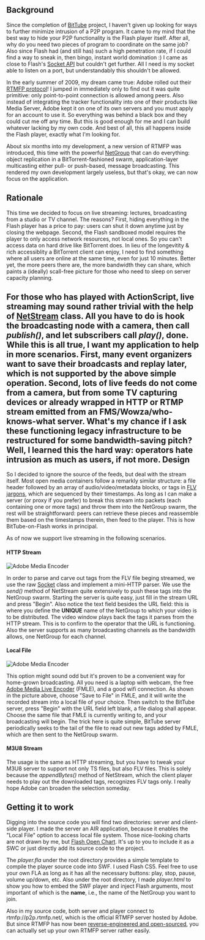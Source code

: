 Background
----------
Since the completion of [BitTube](https://github.com/yicui/BitTube) project, I haven't given up looking for ways to
further minimize intrusion of a P2P program. It came to my mind that the best way to hide your P2P functionality is
the Flash player itself. After all, why do you need two pieces of program to coordinate on the same job? Also since
Flash had (and still has) such a high penetration rate, if I could find a way to sneak in, then bingo, instant
world domination :) I came as close to Flash's [Socket API](http://help.adobe.com/en_US/FlashPlatform/reference/actionscript/3/flash/net/Socket.html) 
but couldn't get further. All I need is my socket able to listen on a port, but understandably this shouldn't be allowed.

In the early summer of 2009, my dream came true: Adobe rolled out their [RTMFP protocol](http://en.wikipedia.org/wiki/Real_Time_Media_Flow_Protocol)!
I jumped in immediately only to find out it was quite primitive: only point-to-point connection is allowed among peers.
Also instead of integrating the tracker functionality into one of their products like Media Server, Adobe kept it on one
of its own servers and you must apply for an account to use it. So everything was behind a black box and they could cut
me off any time. But this is good enough for me and I can build whatever lacking by my own code. And best of all, this
all happens inside the Flash player, exactly what I'm looking for.

About six months into my development, a new version of RTMFP was introduced, this time with the powerful 
[NetGroup](http://help.adobe.com/en_US/FlashPlatform/reference/actionscript/3/flash/net/NetGroup.html) that can do
everything: object replication in a BitTorrent-fashioned swarm, application-layer multicasting either pull- or push-based,
message broadcasting. This rendered my own development largely useless, but that's okay, we can now focus on the
application.

Rationale
---------
This time we decided to focus on live streaming: lectures, broadcasting from a studio or TV channel. The reasons? First,
hiding everything in the Flash player has a price to pay: users can shut it down anytime just by closing the webpage.
Second, the Flash sandboxed model requires the player to only access network resources, not local ones. So you can't
access data on hard drive like BitTorrent does. In lieu of the longevitity & rich accessiblity a BitTorrent client can
enjoy, I need to find something where all users are online at the same time, even for just 10 minutes. Better yet,
the more peers there are, the more bandwidth they can share, which paints a (ideally) scall-free picture for those 
who need to sleep on server capacity planning.

For those who has played with ActionScript, live streaming may sound rather trivial with the help of
[NetStream](http://help.adobe.com/en_US/FlashPlatform/reference/actionscript/3/flash/net/NetStream.html) class. All you
have to do is hook the broadcasting node with a camera, then call *publish()*, and let subscribers call *play()*, done.
While this is all true, I want my application to help in more scenarios. First, many event organizers want to save 
their broadcasts and replay later, which is not supported by the above simple operation. Second, lots of live feeds do
not come from a camera, but from some TV capturing devices or already wrapped in HTTP or RTMP stream emitted from an
FMS/Wowza/who-knows-what server. What's my chance if I ask these **functioning** legacy infrastructure to be restructured 
for some bandwidth-saving pitch? Well, I learned this the hard way: operators hate intrusion as much as users, 
if not more.
Design
------
So I decided to ignore the source of the feeds, but deal with the stream itself. Most open media containers follow
a remarkly similar structure: a file header followed by an array of audio/video/metadata blocks, or tags in 
[FLV jargons](http://download.macromedia.com/f4v/video_file_format_spec_v10_1.pdf), which are sequenced by their
timestamps. As long as I can make a server (or proxy if you prefer) to break this stream into packets (each containing
one or more tags) and throw them into the NetGroup swarm, the rest will be straightforward: peers can retrieve these 
pieces and reassemble them based on the timestamps therein, then feed to the player. This is how BitTube-on-Flash works
in principal.

As of now we support live streaming in the following scenarios.
#### HTTP Stream
![Adobe Media Encoder](https://github.com/downloads/yicui/BitTube-on-Flash/server.jpg)

In order to parse and carve out tags from the FLV file beging streamed, we use the raw
[Socket](http://help.adobe.com/en_US/FlashPlatform/reference/actionscript/3/flash/net/Socket.html) class and implement
a mini-HTTP parser. We use the *send()* method of NetStream quite extensively to push these tags into the NetGroup swarm.
Starting the server is quite easy, just fill in the stream URL and press "Begin". Also notice the text field besides the
URL field: this is where you define the **UNIQUE** name of the NetGroup to which your video is to be distributed. 
The video window plays back the tags it parses from the HTTP stream. This is to confirm to the operator that 
the URL is functioning. Also the server supports as many broadcasting channels as the bandwidth allows, one NetGroup 
for each channel.

#### Local File
![Adobe Media Encoder](https://github.com/downloads/yicui/BitTube-on-Flash/liveencoder.jpg)

This option might sound odd but it's proven to be a convenient way for home-grown broadcasting. All you need is a laptop
with webcam, the free [Adobe Media Live Encoder](http://www.adobe.com/products/flash-media-encoder.html) (FMLE), 
and a good wifi connection. As shown in the picture above, choose "Save to File" in FMLE, and it will write the recorded
stream into a local file of your choice. Then switch to the BitTube server, press "Begin" with the URL field left blank,
a file dialog shall appear. Choose the same file that FMLE is currently writing to, and your broadcasting will begin.
The trick here is quite simple, BitTube server periodically seeks to the tail of the file to read out new tags added by
FMLE, which are then sent to the NetGroup swarm. 
#### M3U8 Stream
The usage is the same as HTTP streaming, but you have to tweak your M3U8 server to support not only TS files, but also
FLV files. This is solely because the *appendBytes()* method of NetStream, which the client player needs to play out the
downloaded tags, recognizes FLV tags only. I really hope Adobe can broaden the selection someday.

Getting it to work
------------------
Digging into the source code you will find two directories: server and client-side player. I made the server an AIR
application, because it enables the "Local File" option to access local file system. Those nice-looking charts 
are not drawn by me, but [Flash Open Chart](http://teethgrinder.co.uk/open-flash-chart/). It's up to you to include 
it as a SWC or just directly add its source code to the project.

The *player.fla* under the root directory provides a simple template to compile the player source code into SWF. I used
Flash CS5. Feel free to use your own FLA as long as it has all the necessary buttons: play, stop, pause, volume up/down,
etc. Also under the root directory, I made *player.html* to show you how to embed the SWF player and inject Flash 
arguments, most important of which is the **name**, i.e., the name of the NetGroup you want to join.

Also in my source code, both server and player connect to rtmfp://p2p.rtmfp.net/, which is the official RTMFP server
hosted by Adobe. But since RTMFP has now been [reverse-engineered and open-sourced](https://github.com/OpenRTMFP), 
you can actually set up your own RTMFP server rather easily.